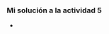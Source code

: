 <!-- Leyendo Datos Seriales
Enunciado: investiga y experimenta con la recepción de datos seriales en el micro:bit. Recuerdas en la unidad anterior el botón de "Send Love" (puedes comenzar tu investigación por aquí)

Entrega:

Código que lea un carácter enviado por el puerto serial y lo muestre en la pantalla LED.
Documentación del proceso -->

### Mi solución a la actividad 5

- 

